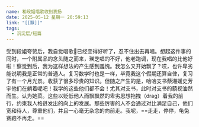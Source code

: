 ```yaml
---
name: 和段姐唱歌收到表扬
date: 2025-05-12 星期一 20:59:13
link: "[[飘]]"
tags:
  - 沉淀层/短篇
---
```


受到段姐夸赞后，我自觉唱歌🎤已经变得好听了，忍不住出去再唱。想起这件事的同时，一个附属品的念头随之而来，瑛芝唱的不好，他老跑调，现在我唱的比他好啦！察觉到后，我为这样想法的产生感到羞愧。我怎么又开始飘了？哎，也许卑劣能说明我是正常的普通人。复习数学时也是一样，毕竟我这个假期还算自律，复习了有一个月光景。收获了很多珍贵的知识。但随之产生的是，哈哈支书蔡湘媛史芳宇他们在躺着呢吧！我学的这些他们都不会！尤其对支书，此时对支书的藐视油然而生。认为她菜。这些以贬低他人而飘飘然的卑劣思想拖拽（drag）着我的前行，约束我人格迸发出的向上的发展。那些厉害的人不会通过对比满足自己，他们宽和待人，尊重他们，并且一心毫无杂念的向前走。我呢，==走走，停停，龟兔赛跑不再走。==